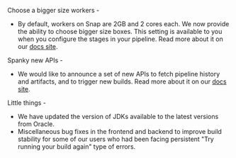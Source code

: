 Choose a bigger size workers -

* By default, workers on Snap are 2GB and 2 cores each. We now provide the ability to choose bigger size boxes. This setting is available to you when you configure the stages in your pipeline. Read more about it on our [docs site](https://docs.snap-ci.com/workers/configuring-workers/).

Spanky new APIs -

* We would like to announce a set of new APIs to fetch pipeline history and artifacts, and to trigger new builds. Read more about it on our [docs site](https://docs.snap-ci.com/api/).

Little things -

* We have updated the version of JDKs available to the latest versions from Oracle.
* Miscellaneous bug fixes in the frontend and backend to improve build stability for some of our users who had been facing persistent "Try running your build again" type of errors.

